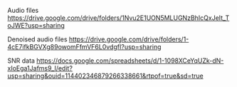 Audio files 
https://drive.google.com/drive/folders/1Nvu2E1UON5MLUGNzBhIcQxJeIt_ToJWE?usp=sharing

Denoised audio files 
https://drive.google.com/drive/folders/1-4cE7ifkBGVXg89owomFfmVF6L0vdgfI?usp=sharing

SNR data
https://docs.google.com/spreadsheets/d/1-1098XCeYqUZk-dN-xIoEga1Jafms9_I/edit?usp=sharing&ouid=114402346879266338661&rtpof=true&sd=true
